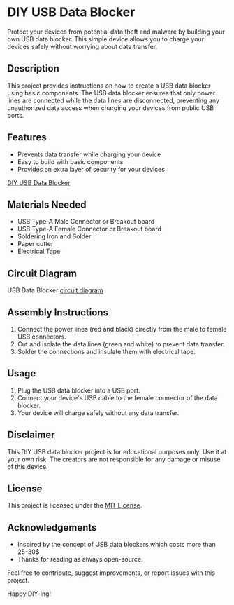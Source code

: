# DIY USB Data Blocker

Protect your devices from potential data theft and malware by building your own USB data blocker. This simple device allows you to charge your devices safely without worrying about data transfer.

## Description

This project provides instructions on how to create a USB data blocker using basic components. The USB data blocker ensures that only power lines are connected while the data lines are disconnected, preventing any unauthorized data access when charging your devices from public USB ports.

## Features

- Prevents data transfer while charging your device
- Easy to build with basic components
- Provides an extra layer of security for your devices

[DIY USB Data Blocker]()

## Materials Needed

- USB Type-A Male Connector or Breakout board
- USB Type-A Female Connector or Breakout board
- Soldering Iron and Solder
- Paper cutter
- Electrical Tape

## Circuit Diagram

USB Data Blocker [circuit diagram]()

## Assembly Instructions

1. Connect the power lines (red and black) directly from the male to female USB connectors.
2. Cut and isolate the data lines (green and white) to prevent data transfer.
3. Solder the connections and insulate them with electrical tape.

## Usage

1. Plug the USB data blocker into a USB port.
2. Connect your device's USB cable to the female connector of the data blocker.
3. Your device will charge safely without any data transfer.

## Disclaimer

This DIY USB data blocker project is for educational purposes only. Use it at your own risk. The creators are not responsible for any damage or misuse of this device.

## License

This project is licensed under the [MIT License](LICENSE).

## Acknowledgements

- Inspired by the concept of USB data blockers which costs more than 25-30$
- Thanks for reading as always open-source.

Feel free to contribute, suggest improvements, or report issues with this project.

Happy DIY-ing!
